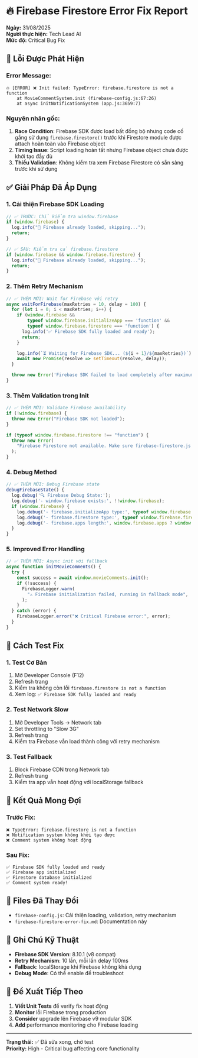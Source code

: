 # 🔥 Firebase Firestore Error Fix Report

**Ngày:** 31/08/2025  
**Người thực hiện:** Tech Lead AI  
**Mức độ:** Critical Bug Fix

## 🚨 Lỗi Được Phát Hiện

### **Error Message:**

```
🔥 [ERROR] ❌ Init failed: TypeError: firebase.firestore is not a function
    at MovieCommentSystem.init (firebase-config.js:67:26)
    at async initNotificationSystem (app.js:3659:7)
```

### **Nguyên nhân gốc:**

1. **Race Condition**: Firebase SDK được load bất đồng bộ nhưng code cố gắng sử dụng `firebase.firestore()` trước khi Firestore module được attach hoàn toàn vào Firebase object
2. **Timing Issue**: Script loading hoàn tất nhưng Firebase object chưa được khởi tạo đầy đủ
3. **Thiếu Validation**: Không kiểm tra xem Firebase Firestore có sẵn sàng trước khi sử dụng

## ✅ Giải Pháp Đã Áp Dụng

### **1. Cải thiện Firebase SDK Loading**

```javascript
// ✅ TRƯỚC: Chỉ kiểm tra window.firebase
if (window.firebase) {
  log.info("🔄 Firebase already loaded, skipping...");
  return;
}

// ✅ SAU: Kiểm tra cả firebase.firestore
if (window.firebase && window.firebase.firestore) {
  log.info("🔄 Firebase already loaded, skipping...");
  return;
}
```

### **2. Thêm Retry Mechanism**

```javascript
// ✅ THÊM MỚI: Wait for Firebase với retry
async waitForFirebase(maxRetries = 10, delay = 100) {
  for (let i = 0; i < maxRetries; i++) {
    if (window.firebase &&
        typeof window.firebase.initializeApp === 'function' &&
        typeof window.firebase.firestore === 'function') {
      log.info('✅ Firebase SDK fully loaded and ready');
      return;
    }

    log.info(`⏳ Waiting for Firebase SDK... (${i + 1}/${maxRetries})`);
    await new Promise(resolve => setTimeout(resolve, delay));
  }

  throw new Error('Firebase SDK failed to load completely after maximum retries');
}
```

### **3. Thêm Validation trong Init**

```javascript
// ✅ THÊM MỚI: Validate Firebase availability
if (!window.firebase) {
  throw new Error("Firebase SDK not loaded");
}

if (typeof window.firebase.firestore !== "function") {
  throw new Error(
    "Firebase Firestore not available. Make sure firebase-firestore.js is loaded.",
  );
}
```

### **4. Debug Method**

```javascript
// ✅ THÊM MỚI: Debug Firebase state
debugFirebaseState() {
  log.debug('🔍 Firebase Debug State:');
  log.debug('- window.firebase exists:', !!window.firebase);
  if (window.firebase) {
    log.debug('- firebase.initializeApp type:', typeof window.firebase.initializeApp);
    log.debug('- firebase.firestore type:', typeof window.firebase.firestore);
    log.debug('- firebase.apps length:', window.firebase.apps ? window.firebase.apps.length : 'undefined');
  }
}
```

### **5. Improved Error Handling**

```javascript
// ✅ THÊM MỚI: Async init với fallback
async function initMovieComments() {
  try {
    const success = await window.movieComments.init();
    if (!success) {
      FirebaseLogger.warn(
        "⚠️ Firebase initialization failed, running in fallback mode",
      );
    }
  } catch (error) {
    FirebaseLogger.error("❌ Critical Firebase error:", error);
  }
}
```

## 🧪 Cách Test Fix

### **1. Test Cơ Bản**

1. Mở Developer Console (F12)
2. Refresh trang
3. Kiểm tra không còn lỗi `firebase.firestore is not a function`
4. Xem log: `✅ Firebase SDK fully loaded and ready`

### **2. Test Network Slow**

1. Mở Developer Tools → Network tab
2. Set throttling to "Slow 3G"
3. Refresh trang
4. Kiểm tra Firebase vẫn load thành công với retry mechanism

### **3. Test Fallback**

1. Block Firebase CDN trong Network tab
2. Refresh trang
3. Kiểm tra app vẫn hoạt động với localStorage fallback

## 🎯 Kết Quả Mong Đợi

### **Trước Fix:**

```
❌ TypeError: firebase.firestore is not a function
❌ Notification system không khởi tạo được
❌ Comment system không hoạt động
```

### **Sau Fix:**

```
✅ Firebase SDK fully loaded and ready
✅ Firebase app initialized
✅ Firestore database initialized
✅ Comment system ready!
```

## 🔧 Files Đã Thay Đổi

- `firebase-config.js`: Cải thiện loading, validation, retry mechanism
- `firebase-firestore-error-fix.md`: Documentation này

## 📝 Ghi Chú Kỹ Thuật

- **Firebase SDK Version**: 8.10.1 (v8 compat)
- **Retry Mechanism**: 10 lần, mỗi lần delay 100ms
- **Fallback**: localStorage khi Firebase không khả dụng
- **Debug Mode**: Có thể enable để troubleshoot

## 🚀 Đề Xuất Tiếp Theo

1. **Viết Unit Tests** để verify fix hoạt động
2. **Monitor** lỗi Firebase trong production
3. **Consider** upgrade lên Firebase v9 modular SDK
4. **Add** performance monitoring cho Firebase loading

---

**Trạng thái:** ✅ Đã sửa xong, chờ test  
**Priority:** High - Critical bug affecting core functionality
